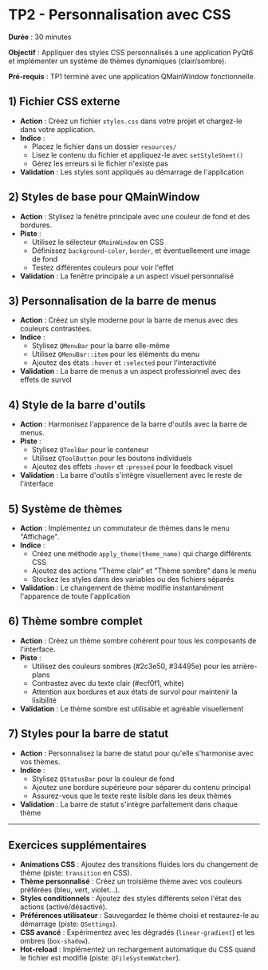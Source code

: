 # TP2 - Personnalisation avec CSS

**Durée** : 30 minutes

**Objectif** : Appliquer des styles CSS personnalisés à une application PyQt6 et implémenter un système de thèmes dynamiques (clair/sombre).

**Pré-requis** : TP1 terminé avec une application QMainWindow fonctionnelle.

## 1) Fichier CSS externe

- **Action** : Créez un fichier `styles.css` dans votre projet et chargez-le dans votre application.
- **Indice** : 
  - Placez le fichier dans un dossier `resources/`
  - Lisez le contenu du fichier et appliquez-le avec `setStyleSheet()`
  - Gérez les erreurs si le fichier n'existe pas
- **Validation** : Les styles sont appliqués au démarrage de l'application

## 2) Styles de base pour QMainWindow

- **Action** : Stylisez la fenêtre principale avec une couleur de fond et des bordures.
- **Piste** : 
  - Utilisez le sélecteur `QMainWindow` en CSS
  - Définissez `background-color`, `border`, et éventuellement une image de fond
  - Testez différentes couleurs pour voir l'effet
- **Validation** : La fenêtre principale a un aspect visuel personnalisé

## 3) Personnalisation de la barre de menus

- **Action** : Créez un style moderne pour la barre de menus avec des couleurs contrastées.
- **Indice** : 
  - Stylisez `QMenuBar` pour la barre elle-même
  - Utilisez `QMenuBar::item` pour les éléments du menu
  - Ajoutez des états `:hover` et `:selected` pour l'interactivité
- **Validation** : La barre de menus a un aspect professionnel avec des effets de survol

## 4) Style de la barre d'outils

- **Action** : Harmonisez l'apparence de la barre d'outils avec la barre de menus.
- **Piste** : 
  - Stylisez `QToolBar` pour le conteneur
  - Utilisez `QToolButton` pour les boutons individuels
  - Ajoutez des effets `:hover` et `:pressed` pour le feedback visuel
- **Validation** : La barre d'outils s'intègre visuellement avec le reste de l'interface

## 5) Système de thèmes

- **Action** : Implémentez un commutateur de thèmes dans le menu "Affichage".
- **Indice** : 
  - Créez une méthode `apply_theme(theme_name)` qui charge différents CSS
  - Ajoutez des actions "Thème clair" et "Thème sombre" dans le menu
  - Stockez les styles dans des variables ou des fichiers séparés
- **Validation** : Le changement de thème modifie instantanément l'apparence de toute l'application

## 6) Thème sombre complet

- **Action** : Créez un thème sombre cohérent pour tous les composants de l'interface.
- **Piste** : 
  - Utilisez des couleurs sombres (#2c3e50, #34495e) pour les arrière-plans
  - Contrastez avec du texte clair (#ecf0f1, white)
  - Attention aux bordures et aux états de survol pour maintenir la lisibilité
- **Validation** : Le thème sombre est utilisable et agréable visuellement

## 7) Styles pour la barre de statut

- **Action** : Personnalisez la barre de statut pour qu'elle s'harmonise avec vos thèmes.
- **Indice** : 
  - Stylisez `QStatusBar` pour la couleur de fond
  - Ajoutez une bordure supérieure pour séparer du contenu principal
  - Assurez-vous que le texte reste lisible dans les deux thèmes
- **Validation** : La barre de statut s'intègre parfaitement dans chaque thème

---

## Exercices supplémentaires

- **Animations CSS** : Ajoutez des transitions fluides lors du changement de thème (piste: `transition` en CSS).
- **Thème personnalisé** : Créez un troisième thème avec vos couleurs préférées (bleu, vert, violet...).
- **Styles conditionnels** : Ajoutez des styles différents selon l'état des actions (activé/désactivé).
- **Préférences utilisateur** : Sauvegardez le thème choisi et restaurez-le au démarrage (piste: `QSettings`).
- **CSS avancé** : Expérimentez avec les dégradés (`linear-gradient`) et les ombres (`box-shadow`).
- **Hot-reload** : Implémentez un rechargement automatique du CSS quand le fichier est modifié (piste: `QFileSystemWatcher`).
